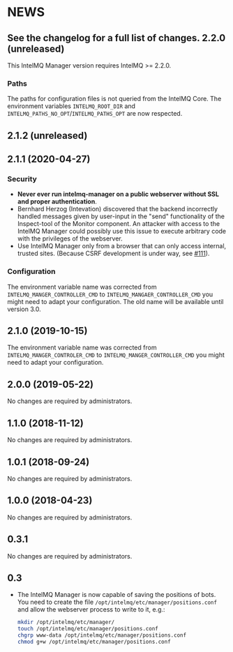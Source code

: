 NEWS
====

See the changelog for a full list of changes.
2.2.0 (unreleased)
------------------
This IntelMQ Manager version requires IntelMQ >= 2.2.0.

### Paths
The paths for configuration files is not queried from the IntelMQ Core.
The environment variables `INTELMQ_ROOT_DIR` and `INTELMQ_PATHS_NO_OPT`/`INTELMQ_PATHS_OPT` are now respected.


2.1.2 (unreleased)
------------------


2.1.1 (2020-04-27)
------------------

### Security
* **Never ever run intelmq-manager on a public webserver without SSL and proper authentication**.
* Bernhard Herzog (Intevation) discovered that the backend incorrectly handled messages given by user-input in the "send" functionality of the Inspect-tool of the Monitor component. An attacker with access to the IntelMQ Manager could possibly use this issue to execute arbitrary code with the privileges of the webserver.
* Use IntelMQ Manager only from a browser that can only access internal, trusted sites. (Because CSRF development is under way, see [#111](github.com/certtools/intelmq/issues/111)).

### Configuration
The environment variable name was corrected from `INTELMQ_MANGER_CONTROLLER_CMD` to `INTELMQ_MANGAER_CONTROLLER_CMD` you might need to adapt your configuration.
The old name will be available until version 3.0.


2.1.0 (2019-10-15)
------------------
The environment variable name was corrected from `INTELMQ_MANGER_CONTROLER_CMD` to `INTELMQ_MANGER_CONTROLLER_CMD` you might need to adapt your configuration.


2.0.0 (2019-05-22)
------------------

No changes are required by administrators.


1.1.0 (2018-11-12)
------------------

No changes are required by administrators.

1.0.1 (2018-09-24)
------------------

No changes are required by administrators.


1.0.0 (2018-04-23)
------------------

No changes are required by administrators.


0.3.1
-----

No changes are required by administrators.


0.3
---
* The IntelMQ Manager is now capable of saving the positions of bots.
  You need to create the file `/opt/intelmq/etc/manager/positions.conf` and
  allow the webserver process to write to it, e.g.:
  ```bash
  mkdir /opt/intelmq/etc/manager/
  touch /opt/intelmq/etc/manager/positions.conf
  chgrp www-data /opt/intelmq/etc/manager/positions.conf
  chmod g+w /opt/intelmq/etc/manager/positions.conf
  ```

